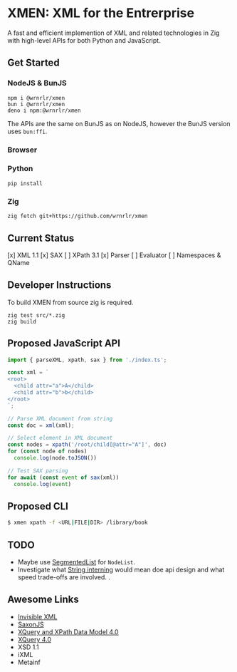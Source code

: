 # XMEN: XML for the Entrerprise

A fast and efficient implemention of XML and related technologies in Zig with high-level APIs for both Python and JavaScript.

## Get Started

### NodeJS & BunJS

    npm i @wrnrlr/xmen
    bun i @wrnrlr/xmen
    deno i npm:@wrnrlr/xmen

The APIs are the same on BunJS as on NodeJS, however the BunJS version uses `bun:ffi`.

### Browser


### Python

    pip install

### Zig

    zig fetch git+https://github.com/wrnrlr/xmen

## Current Status

[x] XML 1.1
[x] SAX
[ ] XPath 3.1
    [x] Parser
    [ ] Evaluator
[ ] Namespaces & QName

## Developer Instructions

To build XMEN from source zig is required.

    zig test src/*.zig
    zig build


## Proposed JavaScript API

```typescript
import { parseXML, xpath, sax } from './index.ts';

const xml = `
<root>
  <child attr="a">A</child>
  <child attr="b">b</child>
</root>
`;

// Parse XML document from string
const doc = xml(xml);

// Select element in XML document
const nodes = xpath('/root/child[@attr="A"]', doc)
for (const node of nodes)
  console.log(node.toJSON())

// Test SAX parsing
for await (const event of sax(xml))
  console.log(event)
```

## Proposed CLI

```bash
$ xmen xpath -f <URL|FILE|DIR> /library/book
```

## TODO

* Maybe use [SegmentedList](https://ziglang.org/documentation/master/std/#std.segmented_list.SegmentedList) for `NodeList`.
* Investigate what [String interning](https://en.wikipedia.org/wiki/String_interning) would mean doe api design and what speed trade-offs are involved. .

##

## Awesome Links
* [Invisible XML](https://invisiblexml.org/)
* [SaxonJS](https://www.saxonica.com/saxonjs/documentation2/index.html)
* [XQuery and XPath Data Model 4.0](https://qt4cg.org/specifications/xpath-datamodel-40/Overview.html)
* [XQuery 4.0](https://qt4cg.org/specifications/xquery-40/xquery-40.html#id-introduction)
* XSD 1.1
* iXML
* Metainf
